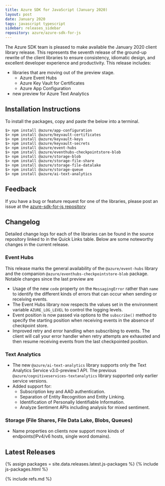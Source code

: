 ```yaml
---
title: Azure SDK for JavaScript (January 2020)
layout: post
date: January 2020
tags: javascript typescript
sidebar: releases_sidebar
repository: azure/azure-sdk-for-js
---
```


The Azure SDK team is pleased to make available the January 2020 client library release. This represents the seventh release of the ground-up rewrite of the client libraries to ensure consistency, idiomatic design, and excellent developer experience and productivity. This release includes:
- libraries that are moving out of the preview stage.
    - Azure Event Hubs
    - Azure Key Vault for Certificates
    - Azure App Configuration
- new preview for Azure Text Analytics

## Installation Instructions
To install the packages, copy and paste the below into a terminal.

    $> npm install @azure/app-configuration
    $> npm install @azure/keyvault-certificates
    $> npm install @azure/keyvault-keys
    $> npm install @azure/keyvault-secrets
    $> npm install @azure/event-hubs
    $> npm install @azure/eventhubs-checkpointstore-blob
    $> npm install @azure/storage-blob
    $> npm install @azure/storage-file-share
    $> npm install @azure/storage-file-datalake
    $> npm install @azure/storage-queue
    $> npm install @azure/ai-text-analytics

## Feedback
If you have a bug or feature request for one of the libraries, please post an issue at the [azure-sdk-for-js repository](https://github.com/azure/azure-sdk-for-js/issues)

## Changelog

Detailed change logs for each of the libraries can be found in the source repository linked to in the Quick Links table.
Below are some noteworthy changes in the current release.

### Event Hubs

This release marks the general availability of the `@azure/event-hubs` library and the companion `@azure/eventhubs-checkpointstore-blob` package.
Notable changes since the last preview are
- Usage of the new `code` property on the `MessagingError` rather than `name` to identify the different kinds of errors that can occur when sending or receiving events.
- The Event Hubs library now respects the values set in the environment variable `AZURE_LOG_LEVEL` to control the logging levels.
- Event position is now passed via options to the `subscribe()` method to specify the starting position when receiving events in the absence of checkpoint store.
- Improved retry and error handling when subscribing to events. The client will call your error handler when retry attempts are exhausted and then resume receiving events from the last checkpointed position.

### Text Analytics

- The new `@azure/ai-text-analytics` library supports only the Text Analytics Service v3.0-preview.1 API.
The previous `@azure/cognitiveservices-textanalytics` library supported only earlier service versions.
- Added support for:
  - Subscription key and AAD authentication.
  - Separation of Entity Recognition and Entity Linking.
  - Identification of Personally Identifiable Information.
  - Analyze Sentiment APIs including analysis for mixed sentiment.

### Storage (File Shares, File Data Lake, Blobs, Queues)
  - Name properties on clients now support more kinds of endpoints(IPv4/v6 hosts, single word domains).
  


## Latest Releases

{% assign packages = site.data.releases.latest.js-packages %}
{% include js-packages.html %}

{% include refs.md %}
